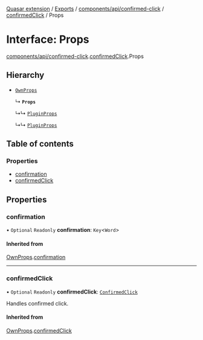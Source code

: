 [Quasar extension](../index.md) / [Exports](../modules.md) / [components/api/confirmed-click](../modules/components_api_confirmed_click.md) / [confirmedClick](../modules/components_api_confirmed_click.confirmedClick.md) / Props

# Interface: Props

[components/api/confirmed-click](../modules/components_api_confirmed_click.md).[confirmedClick](../modules/components_api_confirmed_click.confirmedClick.md).Props

## Hierarchy

- [`OwnProps`](components_api_confirmed_click.confirmedClick.OwnProps.md)

  ↳ **`Props`**

  ↳↳ [`PluginProps`](components_BaseButton_extras.BaseButton.PluginProps.md)

  ↳↳ [`PluginProps`](components_MenuItem_extras.MenuItem.PluginProps.md)

## Table of contents

### Properties

- [confirmation](components_api_confirmed_click.confirmedClick.Props.md#confirmation)
- [confirmedClick](components_api_confirmed_click.confirmedClick.Props.md#confirmedclick)

## Properties

### confirmation

• `Optional` `Readonly` **confirmation**: `Key`<`Word`\>

#### Inherited from

[OwnProps](components_api_confirmed_click.confirmedClick.OwnProps.md).[confirmation](components_api_confirmed_click.confirmedClick.OwnProps.md#confirmation)

___

### confirmedClick

• `Optional` `Readonly` **confirmedClick**: [`ConfirmedClick`](components_api_confirmed_click.confirmedClick.ConfirmedClick.md)

Handles confirmed click.

#### Inherited from

[OwnProps](components_api_confirmed_click.confirmedClick.OwnProps.md).[confirmedClick](components_api_confirmed_click.confirmedClick.OwnProps.md#confirmedclick)
